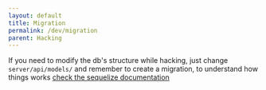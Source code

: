 ```yaml
---
layout: default
title: Migration
permalink: /dev/migration
parent: Hacking
---
```


If you need to modify the db's structure while hacking, just change `server/api/models/` and 
remember to create a migration, to understand how things works [check the sequelize documentation](https://sequelize.org/master/manual/migrations.html)


